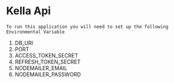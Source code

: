 # Kella Api
``To run this application you will need to set up the following Environmental Variable``

1. DB_URI
1. PORT
1. ACCESS_TOKEN_SECRET
1. REFRESH_TOKEN_SECRET
1. NODEMAILER_EMAIL
1. NODEMAILER_PASSWORD
